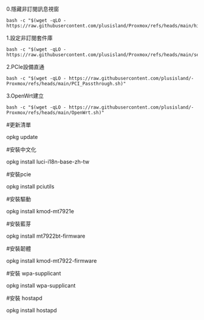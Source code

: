 0.隱藏非訂閱訊息視窗
```
bash -c "$(wget -qLO - https://raw.githubusercontent.com/plusisland/Proxmox/refs/heads/main/hide_no_valid_subscription.sh)"
```
1.設定非訂閱套件庫
```
bash -c "$(wget -qLO - https://raw.githubusercontent.com/plusisland/Proxmox/refs/heads/main/set_no_subscription_repositories.sh)"
```
2.PCIe設備直通
```
bash -c "$(wget -qLO - https://raw.githubusercontent.com/plusisland/-Proxmox/refs/heads/main/PCI_Passthrough.sh)"
```
3.OpenWrt建立
```
bash -c "$(wget -qLO - https://raw.githubusercontent.com/plusisland/-Proxmox/refs/heads/main/OpenWrt.sh)"
```
#更新清單

opkg update

#安裝中文化

opkg install luci-i18n-base-zh-tw

#安裝pcie

opkg install pciutils

#安裝驅動

opkg install kmod-mt7921e

#安裝藍芽

opkg install mt7922bt-firmware

#安裝韌體

opkg install kmod-mt7922-firmware

#安裝 wpa-supplicant

opkg install wpa-supplicant

#安裝 hostapd

opkg install hostapd
